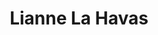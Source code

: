 ---
title: "Lianne La Havas"
summary: "Lianne Charlotte Barnes , known professionally as Lianne La Havas , is a British singer-songwriter and record producer. Her career began after being introduced to various musicians, including singer Paloma Faith, for whom she sang backing vocals. In 2010, La Havas signed to Warner Bros. Records, spending two years developing her songwriting, before releasing any music. La Havas' debut studio album, Is Your Love Big Enough? , was released to positive reviews from critics and earned her a nomination for the BBC's Sound of 2012 poll and awards for the iTunes Album of The Year 2012. She has released two other studio albums since, Blood in 2015 and Lianne La Havas in 2020. She was nominated once for a Grammy award in 2016 and twice for Brit Awards, in 2017 and 2021. She currently lives in London."
image: "lianne-la-havas.jpg"
apple_music_artist_url: "https://music.apple.com/gb/artist/lianne-la-havas/469983553"
wikipedia_url: "https://en.wikipedia.org/wiki/Lianne_La_Havas"
---